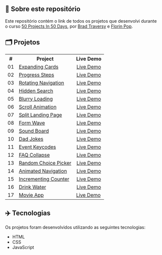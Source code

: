 ## 📝 Sobre este repositório
Este repositório contém o link de todos os projetos que desenvolvi durante o curso <a href="https://www.udemy.com/share/103Pv2AEcYdFxQQXUH">50 Projects In 50 Days</a>, por <a href="https://www.udemy.com/user/brad-traversy/">Brad Traversy</a> e <a href="https://www.udemy.com/user/popflorin/">Florin Pop</a>.


## 🗂️ Projetos
<table>
  <tr>
    <th>#</th>
    <th>Project</th>
    <th>Live Demo</th>
  </tr>
  <tr>
    <td>01</td>
    <td><a href="https://github.com/ruuuff/expanding-cards">Expanding Cards</a></td>
    <td align="center"><a href="https://expanding-cards-ruuuff.netlify.app">Live Demo</a></td>
  </tr>
  <tr>
    <td>02</td>
    <td><a href="https://github.com/ruuuff/progress-steps">Progress Steps</a></td>
    <td align="center"><a href="https://progress-steps-ruuuff.netlify.app/">Live Demo</a></td>
  </tr>
  <tr>
    <td>03</td>
    <td><a href="https://github.com/ruuuff/rotating-navigation">Rotating Navigation</a></td>
    <td align="center"><a href="https://rotating-navigation-ruuuff.netlify.app/">Live Demo</a></td>
  </tr>
  <tr>
    <td>04</td>
    <td><a href="https://github.com/ruuuff/hidden-search">Hidden Search</a></td>
    <td align="center"><a href="https://hidden-search-ruuuff.netlify.app/">Live Demo</a></td>
  </tr>
  <tr>
    <td>05</td>
    <td><a href="https://github.com/ruuuff/blurry-loading">Blurry Loading</a></td>
    <td align="center"><a href="https://blurry-loading-ruuuff.netlify.app/">Live Demo</a></td>
  </tr>
  <tr>
    <td>06</td>
    <td><a href="https://github.com/ruuuff/scroll-animation">Scroll Animation</a></td>
    <td align="center"><a href="https://scroll-animation-ruuuff.netlify.app/">Live Demo</a></td>
  </tr>
  <tr>
    <td>07</td>
    <td><a href="https://github.com/ruuuff/split-landing-page">Split Landing Page</a></td>
    <td align="center"><a href="https://split-landing-page-ruuuff.netlify.app/">Live Demo</a></td>
  </tr>
  <tr>
    <td>08</td>
    <td><a href="https://github.com/ruuuff/form-wave">Form Wave</a></td>
    <td align="center"><a href="https://form-wave-ruuuff.netlify.app/">Live Demo</a></td>
  </tr>
  <tr>
    <td>09</td>
    <td><a href="https://github.com/ruuuff/sound-board">Sound Board</a></td>
    <td align="center"><a href="https://sound-board-ruuuff.netlify.app/">Live Demo</a></td>
  </tr>
  <tr>
    <td>10</td>
    <td><a href="https://github.com/ruuuff/dad-jokes">Dad Jokes</a></td>
    <td align="center"><a href="https://dad-jokes-ruuuff.netlify.app/">Live Demo</a></td>
  </tr>
  <tr>
    <td>11</td>
    <td><a href="https://github.com/ruuuff/event-keycodes">Event Keycodes</a></td>
    <td align="center"><a href="https://event-keycodes-ruuuff.netlify.app/">Live Demo</a></td>
  </tr>
  <tr>
    <td>12</td>
    <td><a href="https://github.com/ruuuff/faq-collapse">FAQ Collapse</a></td>
    <td align="center"><a href="https://faq-collapse-ruuuff.netlify.app/">Live Demo</a></td>
  </tr>
  <tr>
    <td>13</td>
    <td><a href="https://github.com/ruuuff/random-choice-picker">Random Choice Picker</a></td>
    <td align="center"><a href="https://random-choice-picker-ruuuff.netlify.app/">Live Demo</a></td>
  </tr>
  <tr>
    <td>14</td>
    <td><a href="https://github.com/ruuuff/animated-navigation">Animated Navigation</a></td>
    <td align="center"><a href="https://animated-navigation-ruuuff.netlify.app/">Live Demo</a></td>
  </tr>
  <tr>
    <td>15</td>
    <td><a href="https://github.com/ruuuff/incrementing-counter">Incrementing Counter</a></td>
    <td align="center"><a href="https://incrementing-counter-ruuuff.netlify.app/">Live Demo</a></td>
  </tr>
  <tr>
    <td>16</td>
    <td><a href="https://github.com/ruuuff/drink-water">Drink Water</a></td>
    <td align="center"><a href="https://drink-water-ruuuff.netlify.app/">Live Demo</a></td>
  </tr>
  <tr>
    <td>17</td>
    <td><a href="https://github.com/ruuuff/movie-app">Movie App</a></td>
    <td><a href="https://movie-app-ruuuff.netlify.app/">Live Demo</a></td>
  </tr align="center">
</table>

## ✈️ Tecnologias
Os projetos foram desenvolvidos utilizando as seguintes tecnologias:
- HTML
- CSS
- JavaScript